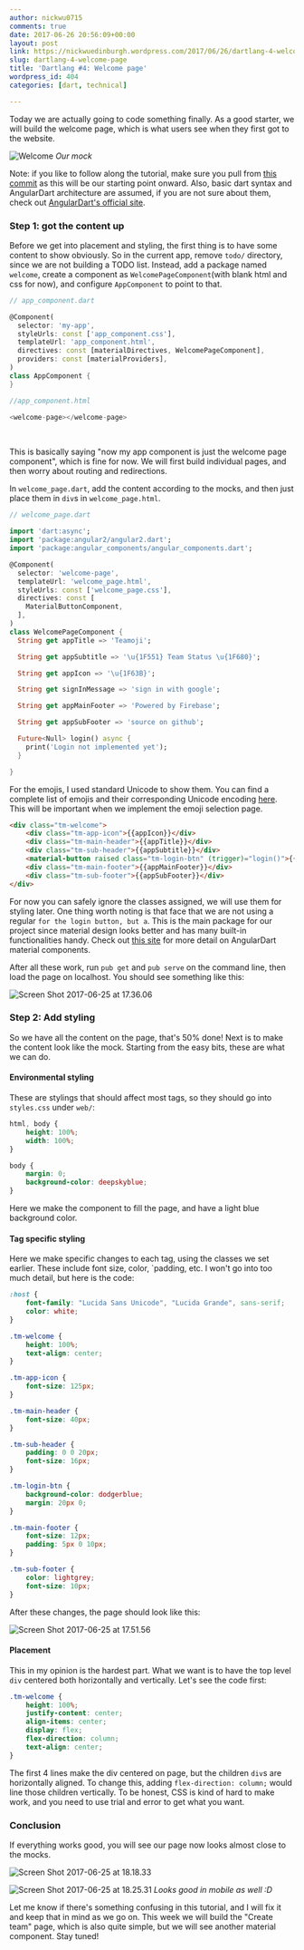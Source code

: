 ```yaml
---
author: nickwu0715
comments: true
date: 2017-06-26 20:56:09+00:00
layout: post
link: https://nickwuedinburgh.wordpress.com/2017/06/26/dartlang-4-welcome-page/
slug: dartlang-4-welcome-page
title: 'Dartlang #4: Welcome page'
wordpress_id: 404
categories: [dart, technical]

---
```


Today we are actually going to code something finally. As a good starter, we will build the welcome page, which is what users see when they first got to the website.

![Welcome](https://nickwuedinburgh.files.wordpress.com/2017/06/welcome.png)
*Our mock*

Note: if you like to follow along the tutorial, make sure you pull from [this commit](https://github.com/NickWu007/Teamoji-practice/commit/697e2a7760d6c66ef8495bfa246c329f04aca263) as this will be our starting point onward. Also, basic dart syntax and AngularDart architecture are assumed, if you are not sure about them, check out [AngularDart's official site](https://webdev.dartlang.org/angular).



### Step 1: got the content up



Before we get into placement and styling, the first thing is to have some content to show obviously. So in the current app, remove `todo/` directory, since we are not building a TODO list. Instead, add a package named `welcome`, create a component as `WelcomePageComponent`(with blank html and css for now), and configure `AppComponent` to point to that.

~~~dart
// app_component.dart

@Component(
  selector: 'my-app',
  styleUrls: const ['app_component.css'],
  templateUrl: 'app_component.html',
  directives: const [materialDirectives, WelcomePageComponent],
  providers: const [materialProviders],
)
class AppComponent {
}
~~~

~~~dart
//app_component.html

<welcome-page></welcome-page>
~~~
 

This is basically saying "now my app component is just the welcome page component", which is fine for now. We will first build individual pages, and then worry about routing and redirections.

In `welcome_page.dart`, add the content according to the mocks, and then just place them in `div`s in `welcome_page.html`.
~~~dart
// welcome_page.dart

import 'dart:async';
import 'package:angular2/angular2.dart';
import 'package:angular_components/angular_components.dart';

@Component(
  selector: 'welcome-page',
  templateUrl: 'welcome_page.html',
  styleUrls: const ['welcome_page.css'],
  directives: const [
    MaterialButtonComponent,
  ],
)
class WelcomePageComponent {
  String get appTitle => 'Teamoji';

  String get appSubtitle => '\u{1F551} Team Status \u{1F680}';

  String get appIcon => '\u{1F63B}';

  String get signInMessage => 'sign in with google';

  String get appMainFooter => 'Powered by Firebase';

  String get appSubFooter => 'source on github';

  Future<Null> login() async {
    print('Login not implemented yet');
  }

}
~~~


For the emojis, I used standard Unicode to show them. You can find a complete list of emojis and their corresponding Unicode encoding [here](http://www.unicode.org/emoji/charts/full-emoji-list.html). This will be important when we implement the emoji selection page.

~~~html
<div class="tm-welcome">
    <div class="tm-app-icon">{{appIcon}}</div>
    <div class="tm-main-header">{{appTitle}}</div>
    <div class="tm-sub-header">{{appSubtitle}}</div>
    <material-button raised class="tm-login-btn" (trigger)="login()">{{signInMessage}}</material-button>
    <div class="tm-main-footer">{{appMainFooter}}</div>
    <div class="tm-sub-footer">{{appSubFooter}}</div>
</div>
~~~

For now you can safely ignore the classes assigned, we will use them for styling later. One thing worth noting is that face that we are not using a regular `for the login button, but a`. This is the main package for our project since material design looks better and has many built-in functionalities handy. Check out [this site](https://dart-lang.github.io/angular_components_example/) for more detail on AngularDart material components.

After all these work, run `pub get` and `pub serve` on the command line, then load the page on localhost. You should see something like this:

![Screen Shot 2017-06-25 at 17.36.06](https://nickwuedinburgh.files.wordpress.com/2017/06/screen-shot-2017-06-25-at-17-36-06.png)



### Step 2: Add styling



So we have all the content on the page, that's 50% done! Next is to make the content look like the mock. Starting from the easy bits, these are what we can do.



#### Environmental styling



These are stylings that should affect most tags, so they should go into `styles.css` under `web/`:

~~~css
html, body {
    height: 100%;
    width: 100%;
}

body {
    margin: 0;
    background-color: deepskyblue;
}
~~~



Here we make the component to fill the page, and have a light blue background color.



#### Tag specific styling



Here we make specific changes to each tag, using the classes we set earlier. These include font size, color, `padding, etc. I won't go into too much detail, but here is the code:

~~~css
:host {
    font-family: "Lucida Sans Unicode", "Lucida Grande", sans-serif;
    color: white;
}

.tm-welcome {
    height: 100%;
    text-align: center;
}

.tm-app-icon {
    font-size: 125px;
}

.tm-main-header {
    font-size: 40px;
}

.tm-sub-header {
    padding: 0 0 20px;
    font-size: 16px;
}

.tm-login-btn {
    background-color: dodgerblue;
    margin: 20px 0;
}

.tm-main-footer {
    font-size: 12px;
    padding: 5px 0 10px;
}

.tm-sub-footer {
    color: lightgrey;
    font-size: 10px;
}
~~~

After these changes, the page should look like this:

![Screen Shot 2017-06-25 at 17.51.56](https://nickwuedinburgh.files.wordpress.com/2017/06/screen-shot-2017-06-25-at-17-51-56.png)



#### Placement



This in my opinion is the hardest part. What we want is to have the top level `div` centered both horizontally and vertically. Let's see the code first:

~~~css
.tm-welcome {
    height: 100%;
    justify-content: center;
    align-items: center;
    display: flex;
    flex-direction: column;
    text-align: center;
}
~~~


The first 4 lines make the div centered on page, but the children `div`s are horizontally aligned. To change this, adding `flex-direction: column;` would line those children vertically. To be honest, CSS is kind of hard to make work, and you need to use trial and error to get what you want.



### Conclusion



If everything works good, you will see our page now looks almost close to the mocks.

![Screen Shot 2017-06-25 at 18.18.33](https://nickwuedinburgh.files.wordpress.com/2017/06/screen-shot-2017-06-25-at-18-18-33.png)

![Screen Shot 2017-06-25 at 18.25.31](https://nickwuedinburgh.files.wordpress.com/2017/06/screen-shot-2017-06-25-at-18-25-31.png)
*Looks good in mobile as well :D*

Let me know if there's something confusing in this tutorial, and I will fix it and keep that in mind as we go on. This week we will build the "Create team" page, which is also quite simple, but we will see another material component. Stay tuned!
